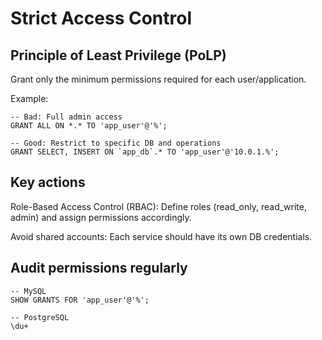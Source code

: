 # Strict Access Control

## Principle of Least Privilege (PoLP)

Grant only the minimum permissions required for each user/application.

Example:

```
-- Bad: Full admin access  
GRANT ALL ON *.* TO 'app_user'@'%';  

-- Good: Restrict to specific DB and operations  
GRANT SELECT, INSERT ON `app_db`.* TO 'app_user'@'10.0.1.%';  
```

## Key actions

Role-Based Access Control (RBAC): Define roles (read_only, read_write, admin) and assign permissions accordingly.

Avoid shared accounts: Each service should have its own DB credentials.

## Audit permissions regularly

```
-- MySQL  
SHOW GRANTS FOR 'app_user'@'%';  

-- PostgreSQL  
\du+  
```
